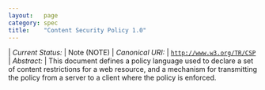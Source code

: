 ```yaml
---
layout:   page
category: spec
title:    "Content Security Policy 1.0"
---
```


| *Current Status:* | Note (NOTE)
| *Canonical URI:* | [`http://www.w3.org/TR/CSP`](http://www.w3.org/TR/CSP)
| *Abstract:* | This document defines a policy language used to declare a set of content restrictions for a web resource, and a mechanism for transmitting the policy from a server to a client where the policy is enforced.